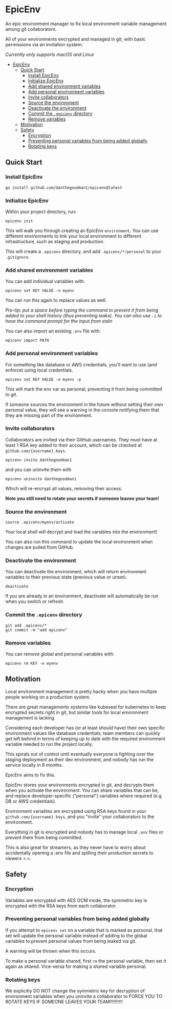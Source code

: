 # EpicEnv

An epic environment manager to fix local environment variable management among git collaborators.

All of your environments encrypted and managed in git, with basic permissions via an invitation system.

_Currently only supports macOS and Linux_

<!-- TOC -->
* [EpicEnv](#epicenv)
  * [Quick Start](#quick-start)
    * [Install EpicEnv](#install-epicenv)
    * [Initialize EpicEnv](#initialize-epicenv)
    * [Add shared environment variables](#add-shared-environment-variables)
    * [Add personal environment variables](#add-personal-environment-variables)
    * [Invite collaborators](#invite-collaborators)
    * [Source the environment](#source-the-environment)
    * [Deactivate the environment](#deactivate-the-environment)
    * [Commit the `.epicenv` directory](#commit-the-epicenv-directory)
    * [Remove variables](#remove-variables)
  * [Motivation](#motivation)
  * [Safety](#safety)
    * [Encryption](#encryption)
    * [Preventing personal variables from being added globally](#preventing-personal-variables-from-being-added-globally)
    * [Rotating keys](#rotating-keys)
<!-- TOC -->

## Quick Start

### Install EpicEnv

```
go install github.com/danthegoodman1/epicenv@latest
```

### Initialize EpicEnv

Within your project directory, run:

```
epicenv init
```

This will walk you through creating an EpicEnv `environment`. You can use different environments to link your local environment to different infrastructure, such as staging and production.

This will create a `.epicenv` directory, and add `.epicenv/*/personal` to your `.gitignore`.

### Add shared environment variables

You can add individual variables with:

```
epicenv set KEY VALUE -e myenv
```

You can run this again to replace values as well.

_Pro-tip: put a space before typing the command to prevent it from being added to your shell history (thus preventing leaks). You can also use `-i` to have the command prompt for the input from stdin_

You can also import an existing `.env` file with:

```
epicenv import PATH
```

### Add personal environment variables

For something like database or AWS credentials, you'll want to use (and enforce) using local credentials.

```
epicenv set KEY VALUE -e myenv -p
```

This will mark the env var as personal, preventing it from being committed to git.

If someone sources the environment in the future without setting their own personal value, they will see a warning in the console notifying them that they are missing part of the environment.

### Invite collaborators

Collaborators are invited via their GitHub usernames.  They must have at least 1 RSA key added to their account, which can be checked at `github.com/{username}.keys`.

```
epicenv invite danthegoodman1
```

and you can uninvite them with

```
epicenv uninvite danthegoodman1
```

Which will re-encrypt all values, removing their access.

**Note you still need to rotate your secrets if someone leaves your team!**

### Source the environment

```
source .epicenv/myenv/activate
```

Your local shell will decrypt and load the variables into the environment!

You can also run this command to update the local environment when changes are pulled from GitHub.

### Deactivate the environment

You can deactivate the environment, which will return environment variables to their previous state (previous value or unset).

```
deactivate
```

If you are already in an environment, deactivate will automatically be run when you switch or refresh.

### Commit the `.epicenv` directory

```
git add .epicenv/*
git commit -m "add epicenv"
```

### Remove variables

You can remove global and personal variables with:

```
epicenv rm KEY -e myenv
```


## Motivation

Local environment management is pretty hacky when you have multiple people working on a production system.

There are great managements systems like kubeseal for kubernetes to keep encrypted secrets right in git, but similar tools for local environment management is lacking.

Considering each developer has (or at least should have) their own specific environment values like database credentials, team members can quickly get left behind in terms of keeping up to date with the required environment variable needed to run the project locally.

This spirals out of control until eventually everyone is fighting over the staging deployment as their dev environment, and nobody has run the service locally in 8 months.

EpicEnv aims to fix this.

EpicEnv stores your environments encrypted in git, and decrypts them when you activate the environment. You can share variables that can be, and replace developer-specific ("personal") variables where required (e.g. DB or AWS credentials).

Environment variables are encrypted using RSA keys found in your `github.com/{username}.keys`, and you "invite" your collaborators to the environment.

Everything in git is encrypted and nobody has to manage local `.env` files or prevent them from being committed.

This is also great for streamers, as they never have to worry about accidentally opening a .env file and spilling their production secrets to viewers >.<.

## Safety

### Encryption

Variables are encrypted with AES GCM mode, the symmetric key is encrypted with the RSA keys from each collaborator.

### Preventing personal variables from being added globally

If you attempt to `epicenv set` on a variable that is marked as personal, that set will update the personal variable instead of adding to the global variables to prevent personal values from being leaked via git.

A warning will be thrown when this occurs.

To make a personal variable shared, first `rm` the personal variable, then set it again as shared. Vice-versa for making a shared variable personal.

### Rotating keys

We explicitly DO NOT change the symmetric key for decryption of environment variables when you uninvite a collaborator to FORCE YOU TO ROTATE KEYS IF SOMEONE LEAVES YOUR TEAM!!!!!!!!!!

